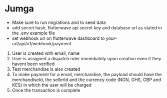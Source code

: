# Jumga

- Make sure to run migrations and to seed data
- add secret hash, flutterwave api secret key and database url as stated in the .env example file
- set webhook url on flutterwave dashboard to your-url/api/v1/webhook/payment 

1. User is created with email, name
2. User is assigned a dispatch rider immediately upon creation even if they havent been verified
3. Test merchandise is also created
4. To make payment for a email, merchandise, the payload should have the merchandiseId, the sellerId and the
   currency code (NGN, GHS, GBP and KES) in which the user will be  charged
5. Once the transaction is complete